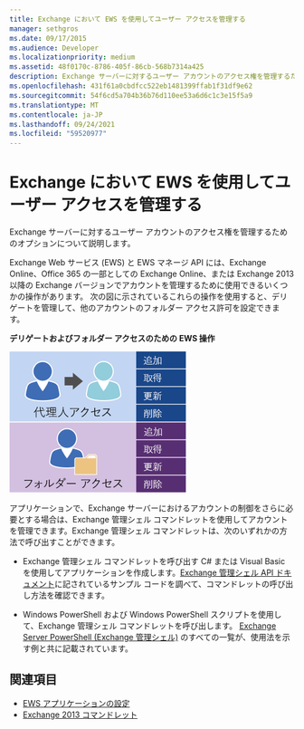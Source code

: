 ```yaml
---
title: Exchange において EWS を使用してユーザー アクセスを管理する
manager: sethgros
ms.date: 09/17/2015
ms.audience: Developer
ms.localizationpriority: medium
ms.assetid: 48f0170c-8786-405f-86cb-568b7314a425
description: Exchange サーバーに対するユーザー アカウントのアクセス権を管理するためのオプションについて説明します。
ms.openlocfilehash: 431f61a0cbdfcc522eb1481399ffab1f31df9e62
ms.sourcegitcommit: 54f6cd5a704b36b76d110ee53a6d6c1c3e15f5a9
ms.translationtype: MT
ms.contentlocale: ja-JP
ms.lasthandoff: 09/24/2021
ms.locfileid: "59520977"
---
```

# <a name="managing-user-access-by-using-ews-in-exchange"></a>Exchange において EWS を使用してユーザー アクセスを管理する

Exchange サーバーに対するユーザー アカウントのアクセス権を管理するためのオプションについて説明します。
  
Exchange Web サービス (EWS) と EWS マネージ API には、Exchange Online、Office 365 の一部としての Exchange Online、または Exchange 2013 以降の Exchange バージョンでアカウントを管理するために使用できるいくつかの操作があります。 次の図に示されているこれらの操作を使用すると、デリゲートを管理して、他のアカウントのフォルダー アクセス許可を設定できます。 
  
**デリゲートおよびフォルダー アクセスのための EWS 操作**

![EWS ユーザー管理オプション](media/Exchange_ManagingUserAccess_1.png)
  
アプリケーションで、Exchange サーバーにおけるアカウントの制御をさらに必要とする場合は、Exchange 管理シェル コマンドレットを使用してアカウントを管理できます。Exchange 管理シェル コマンドレットは、次のいずれかの方法で呼び出すことができます。
  
- Exchange 管理シェル コマンドレットを呼び出す C# または Visual Basic を使用してアプリケーションを作成します。[Exchange 管理シェル API ドキュメント](../management/exchange-management-shell.md)に記されているサンプル コードを調べて、コマンドレットの呼び出し方法を確認できます。 
    
- Windows PowerShell および Windows PowerShell スクリプトを使用して、Exchange 管理シェル コマンドレットを呼び出します。 
  [Exchange Server PowerShell (Exchange 管理シェル)](https://docs.microsoft.com/powershell/exchange/exchange-server/exchange-management-shell?view=exchange-ps) のすべての一覧が、使用法を示す例と共に記載されています。 
    
## <a name="see-also"></a>関連項目

- [EWS アプリケーションの設定](setting-up-your-ews-application.md)   
- 
  [Exchange 2013 コマンドレット](https://docs.microsoft.com/powershell/exchange/?view=exchange-ps)  
    

